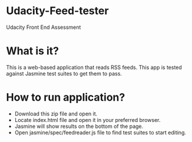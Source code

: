 # Udacity-Feed-tester
Udacity Front End Assessment

# What is it?
This is a web-based application that reads RSS feeds. This app is tested against Jasmine test suites to get them to pass.

# How to run application?
- Download this zip file and open it.
- Locate index.html file and open it in your preferred browser.
- Jasmine will show results on the bottom of the page.
- Open jasmine/spec/feedreader.js file to find test suites to start editing.
